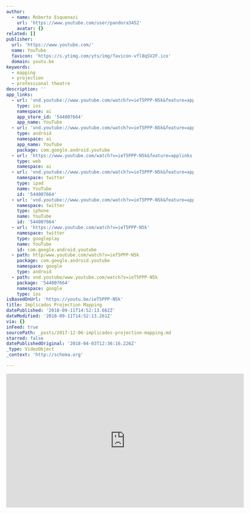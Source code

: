 ```yaml
---
author:
  - name: Roberto Esquenazi
    url: 'https://www.youtube.com/user/pandora3452'
    avatar: {}
related: []
publisher:
  url: 'https://www.youtube.com/'
  name: YouTube
  favicon: 'https://s.ytimg.com/yts/img/favicon-vfl8qSV2F.ico'
  domain: youtu.be
keywords:
  - mapping
  - projection
  - professional theatre
description: ''
app_links:
  - url: 'vnd.youtube://www.youtube.com/watch?v=ieT5PPP-N5k&feature=applinks'
    type: ios
    namespace: ai
    app_store_id: '544007664'
    app_name: YouTube
  - url: 'vnd.youtube://www.youtube.com/watch?v=ieT5PPP-N5k&feature=applinks'
    type: android
    namespace: ai
    app_name: YouTube
    package: com.google.android.youtube
  - url: 'https://www.youtube.com/watch?v=ieT5PPP-N5k&feature=applinks'
    type: web
    namespace: ai
  - url: 'vnd.youtube://www.youtube.com/watch?v=ieT5PPP-N5k&feature=applinks'
    namespace: twitter
    type: ipad
    name: YouTube
    id: '544007664'
  - url: 'vnd.youtube://www.youtube.com/watch?v=ieT5PPP-N5k&feature=applinks'
    namespace: twitter
    type: iphone
    name: YouTube
    id: '544007664'
  - url: 'https://www.youtube.com/watch?v=ieT5PPP-N5k'
    namespace: twitter
    type: googleplay
    name: YouTube
    id: com.google.android.youtube
  - path: http/www.youtube.com/watch?v=ieT5PPP-N5k
    package: com.google.android.youtube
    namespace: google
    type: android
  - path: vnd.youtube/www.youtube.com/watch?v=ieT5PPP-N5k
    package: '544007664'
    namespace: google
    type: ios
isBasedOnUrl: 'https://youtu.be/ieT5PPP-N5k'
title: Implicados Projection Mapping
datePublished: '2018-09-11T14:52:13.662Z'
dateModified: '2018-09-11T14:52:13.261Z'
via: {}
inFeed: true
sourcePath: _posts/2017-12-06-implicados-projection-mapping.md
starred: false
datePublishedOriginal: '2018-04-03T12:36:16.226Z'
_type: VideoObject
_context: 'http://schema.org'

---
```

<iframe src="https://cdn.embedly.com/widgets/media.html?src=https%3A%2F%2Fwww.youtube.com%2Fembed%2FieT5PPP-N5k%3Ffeature%3Doembed&amp;url=http%3A%2F%2Fwww.youtube.com%2Fwatch%3Fv%3DieT5PPP-N5k&amp;image=https%3A%2F%2Fi.ytimg.com%2Fvi%2FieT5PPP-N5k%2Fhqdefault.jpg&amp;key=a715cf41cc93453ca338d350cd26f87b&amp;type=text%2Fhtml&amp;schema=youtube" width="640" height="360" scrolling="no" frameborder="0" allowfullscreen="" style=""></iframe>